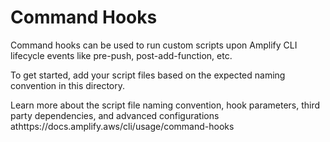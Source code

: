 # Command Hooks

Command hooks can be used to run custom scripts upon Amplify CLI lifecycle events like pre-push, post-add-function, etc.

To get started, add your script files based on the expected naming convention in this directory.

Learn more about the script file naming convention, hook parameters, third party dependencies, and advanced configurations athttps://docs.amplify.aws/cli/usage/command-hooks
